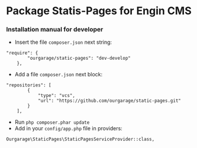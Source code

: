 # Package Statis-Pages for Engin CMS
### Installation manual for developer
* Insert the file `composer.json` next string:
```
"require": {
        "ourgarage/static-pages": "dev-develop"
    },
```
* Add a file `composer.json` next block:
```
"repositories": [
        {
            "type": "vcs",
            "url": "https://github.com/ourgarage/static-pages.git"
        }
    ],
```
* Run `php composer.phar update`
* Add in your `config/app.php` file in providers:
```
Ourgarage\StaticPages\StaticPagesServiceProvider::class,
```
